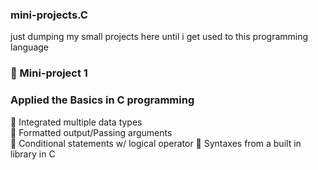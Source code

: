 ### mini-projects.C ###  
just dumping my small projects here until i get used to this programming language  

### 🌟 Mini-project 1 ###  

### Applied the Basics in C programming   
📌 Integrated multiple data types    
📌 Formatted output/Passing arguments  
📌 Conditional statements w/ logical operator
📌 Syntaxes from a built in library in C
